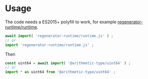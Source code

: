 # Usage

The code needs a ES2015+ polyfill to work, for example
[regenerator-runtime/runtime](https://babeljs.io/docs/usage/polyfill).
```js
await import( 'regenerator-runtime/runtime.js' ) ;
// or
import 'regenerator-runtime/runtime.js' ;
```

Then
```js
const uint64 = await import( '@arithmetic-type/uint64' ) ;
// or
import * as uint64 from '@arithmetic-type/uint64' ;
```

